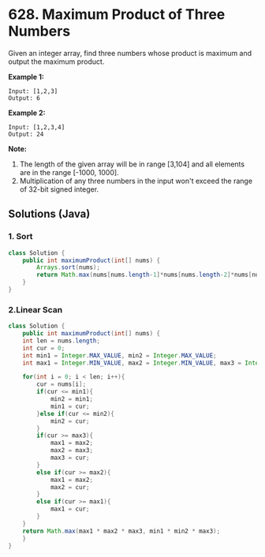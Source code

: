 # 628. Maximum Product of Three Numbers

Given an integer array, find three numbers whose product is maximum and output the maximum product.

**Example 1:**

```
Input: [1,2,3]
Output: 6
```

 

**Example 2:**

```
Input: [1,2,3,4]
Output: 24
```

 

**Note:**

1. The length of the given array will be in range [3,104] and all elements are in the range [-1000, 1000].
2. Multiplication of any three numbers in the input won't exceed the range of 32-bit signed integer.



## Solutions (Java)

### 1. Sort

```java
class Solution {
    public int maximumProduct(int[] nums) {
        Arrays.sort(nums);
        return Math.max(nums[nums.length-1]*nums[nums.length-2]*nums[nums.length-3],nums[0]*nums[1]*nums[nums.length-1]);
    }
}
```



### 2.Linear Scan

```java
class Solution {
    public int maximumProduct(int[] nums) {
    int len = nums.length;
    int cur = 0;
    int min1 = Integer.MAX_VALUE, min2 = Integer.MAX_VALUE;
    int max1 = Integer.MIN_VALUE, max2 = Integer.MIN_VALUE, max3 = Integer.MIN_VALUE;

    for(int i = 0; i < len; i++){
        cur = nums[i];
        if(cur <= min1){
            min2 = min1;
            min1 = cur;
        }else if(cur <= min2){
            min2 = cur;
        }
        if(cur >= max3){
            max1 = max2;
            max2 = max3; 
            max3 = cur;
        }
        else if(cur >= max2){
            max1 = max2;
            max2 = cur;
        }
        else if(cur >= max1){
            max1 = cur;
        }
    }
    return Math.max(max1 * max2 * max3, min1 * min2 * max3);
    }
}
```

